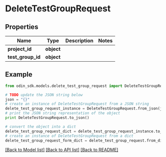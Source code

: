 # DeleteTestGroupRequest


## Properties

Name | Type | Description | Notes
------------ | ------------- | ------------- | -------------
**project_id** | **object** |  | 
**test_group_id** | **object** |  | 

## Example

```python
from odin_sdk.models.delete_test_group_request import DeleteTestGroupRequest

# TODO update the JSON string below
json = "{}"
# create an instance of DeleteTestGroupRequest from a JSON string
delete_test_group_request_instance = DeleteTestGroupRequest.from_json(json)
# print the JSON string representation of the object
print DeleteTestGroupRequest.to_json()

# convert the object into a dict
delete_test_group_request_dict = delete_test_group_request_instance.to_dict()
# create an instance of DeleteTestGroupRequest from a dict
delete_test_group_request_form_dict = delete_test_group_request.from_dict(delete_test_group_request_dict)
```
[[Back to Model list]](../README.md#documentation-for-models) [[Back to API list]](../README.md#documentation-for-api-endpoints) [[Back to README]](../README.md)


